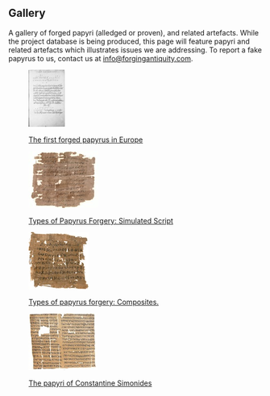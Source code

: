 ## Gallery

A gallery of forged papyri (alledged or proven), and related
artefacts. While the project database is being produced, this page
will feature papyri and related artefacts which illustrates issues
we are addressing. To report a fake papyrus to us, contact us at
info@forgingantiquity.com.



<figure class="thumb">
<a href="/galleryHamon">
<p><img src="/images/Hamon_thumb.jpg"/></p>
<figcaption> The first forged papyrus in Europe </figcaption>

</a>
</figure>


<figure class="thumb">
<a href="/gallerysimulatedscript">
<p><img src="/images/Mich1879thumb.jpg"/></p>
<figcaption> Types of Papyrus Forgery: Simulated Script  </figcaption>

</a>
</figure>


<figure class="thumb">
<a href="/gallerycomposites">
<p><img src="/images/Col.543b._thumb.jpg"/></p>
<figcaption> Types of papyrus forgery: Composites. </figcaption>

</a>
</figure>


<figure class="thumb">
<a href="/gallerySimonides">
<p><img src="/images/Hegesippus_thumb.jpg"/></p>
<figcaption> The papyri of Constantine Simonides </figcaption>

</a>
</figure>



